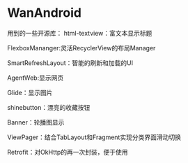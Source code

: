 # WanAndroid

用到的一些开源库：
html-textview：富文本显示标题

FlexboxMananger:灵活RecyclerView的布局Manager


SmartRefreshLayout：智能的刷新和加载的UI

AgentWeb:显示网页

Glide：显示图片

shinebutton：漂亮的收藏按钮

Banner：轮播图显示

ViewPager：结合TabLayout和Fragment实现分类界面滑动切换

Retrofit：对OkHttp的再一次封装，便于使用
